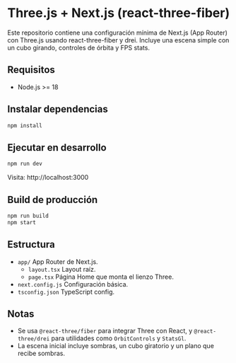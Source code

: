 # Three.js + Next.js (react-three-fiber)

Este repositorio contiene una configuración mínima de Next.js (App Router) con Three.js usando react-three-fiber y drei. Incluye una escena simple con un cubo girando, controles de órbita y FPS stats.

## Requisitos
- Node.js >= 18

## Instalar dependencias
```bash
npm install
```

## Ejecutar en desarrollo
```bash
npm run dev
```
Visita: http://localhost:3000

## Build de producción
```bash
npm run build
npm start
```

## Estructura
- `app/` App Router de Next.js.
  - `layout.tsx` Layout raíz.
  - `page.tsx` Página Home que monta el lienzo Three.
- `next.config.js` Configuración básica.
- `tsconfig.json` TypeScript config.

## Notas
- Se usa `@react-three/fiber` para integrar Three con React, y `@react-three/drei` para utilidades como `OrbitControls` y `StatsGl`.
- La escena inicial incluye sombras, un cubo giratorio y un plano que recibe sombras.

